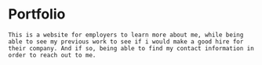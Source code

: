 # Portfolio
    This is a website for employers to learn more about me, while being able to see my previous work to see if i would make a good hire for their company. And if so, being able to find my contact information in order to reach out to me.